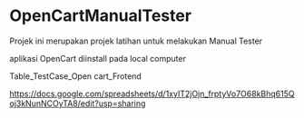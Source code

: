 # OpenCartManualTester
Projek ini merupakan projek latihan untuk melakukan Manual Tester

aplikasi OpenCart diinstall pada local computer

Table_TestCase_Open cart_Frotend

https://docs.google.com/spreadsheets/d/1xyIT2jOjn_frptyVo7O68kBhq615Qoj3kNunNCOyTA8/edit?usp=sharing


